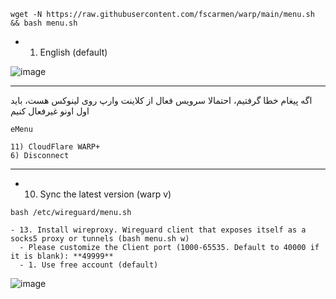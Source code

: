 ```
wget -N https://raw.githubusercontent.com/fscarmen/warp/main/menu.sh && bash menu.sh

```


  - 1. English (default)



![image](https://user-images.githubusercontent.com/120102306/230756302-5a93a41d-4352-4c91-b281-5928df57e7b4.png)

***



  
  
  اگه پیغام خطا گرفتیم، احتمالا سرویس فعال از کلاینت وارپ روی لینوکس هست، باید اول اونو غیرفعال کنیم
  
  ```
  eMenu
  
  11) CloudFlare WARP+
  6) Disconnect
  
```
***

  
  - 10. Sync the latest version (warp v) 
  
  ```
  bash /etc/wireguard/menu.sh
  
  ```
  
    - 13. Install wireproxy. Wireguard client that exposes itself as a socks5 proxy or tunnels (bash menu.sh w)
      - Please customize the Client port (1000-65535. Default to 40000 if it is blank): **49999**
      - 1. Use free account (default)
      

![image](https://user-images.githubusercontent.com/120102306/230756511-9c976eed-0670-4b2c-885c-38281aea604f.png)


      
    
    
    
    
